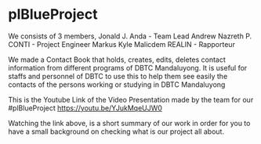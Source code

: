 # plBlueProject
We consists of 3 members, 
Jonald J. Anda - Team Lead 
Andrew Nazreth P. CONTI - Project Engineer 
Markus Kyle Malicdem REALIN - Rapporteur


We made a Contact Book that holds, creates, edits, deletes contact information from different programs of DBTC Mandaluyong.
It is useful for staffs and personnel of DBTC to use this to help them see easily the contacts of the persons working or studying in DBTC Mandaluyong

This is the Youtube Link of the Video Presentation made by the team for our #plBlueProject
https://youtu.be/YJukMqeUJW0


Watching the link above, is a short summary of our work in order for you to have a small background on checking what is our project all about.

